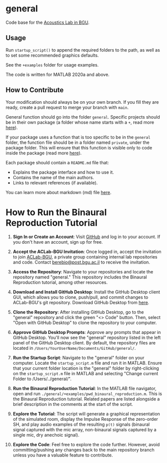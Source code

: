 # general
Code base for the [Acoustics Lab in BGU](https://sites.google.com/view/acousticslab).

## Usage
Run `startup_script()` to append the required folders to the path,
as well as to set some recommended graphics defaults.

See the `+examples` folder for usage examples.

The code is written for MATLAB 2020a and above.

## How to Contribute
Your modification should always be on your own branch.
If you fill they are ready, create a pull request to merge your branch with `main`.

General function should go into the folder `general`.
Specific projects should be in their own package
(a folder whose name starts with a `+`, read more
[here](https://www.mathworks.com/help/matlab/matlab_oop/scoping-classes-with-packages.html)).

If your package uses a function that is too specific to be in the `general` folder, 
the function file should be in a folder named `private`, under the package folder.
This will ensure that this function is visible only to code inside the package 
(read more [here](https://www.mathworks.com/help/matlab/matlab_prog/private-functions.html)).

Each package should contain a `README.md` file that:
* Explains the package interface and how to use it.
* Contains the name of the main authors.
* Links to relevant references (if available).

You can learn more about markdown (md) file 
[here](https://github.com/adam-p/markdown-here/wiki/Markdown-Cheatsheet).


# How to Run the Binaural Reproduction Tutorial

1. **Sign In or Create an Account**: Visit [GitHub](https://github.com) and log in to your account. If you don't have an account, sign up for free.

2. **Accept the ACLab-BGU Invitation**: Once logged in, accept the invitation to join [ACLab-BGU](https://sites.google.com/view/acousticslab), a private group containing internal lab repositories and code. Contact berebio@post.bgu.ac.il to receive the invitation.

3. **Access the Repository**: Navigate to your repositories and locate the repository named "general." This repository includes the Binaural Reproduction tutorial, among other resources.

4. **Download and Install GitHub Desktop**: Install the GitHub Desktop client GUI, which allows you to clone, push/pull, and commit changes to ACLab-BGU's git repository. Download GitHub Desktop from [here](https://desktop.github.com).

5. **Clone the Repository**: After installing GitHub Desktop, go to the "general" repository and click the green "<> Code" button. Then, select "Open with GitHub Desktop" to clone the repository to your computer.

6. **Approve GitHub Desktop Prompts**: Approve any prompts that appear in GitHub Desktop. You'll now see the "general" repository listed in the left panel of the GitHub Desktop client. By default, the repository files are located in `/Users/YourUserName/Documents/GitHub/general/`.

7. **Run the Startup Script**: Navigate to the "general" folder on your computer. Locate the `startup_script.m` file and run it in MATLAB. Ensure that your current folder location is the "general" folder by right-clicking on the `startup_script.m` file in MATLAB and selecting "Change current Folder to /Users/../general/".

8. **Run the Binaural Reproduction Tutorial**: In the MATLAB file navigator, open and run `./general/+examples/pwd_binaural_reproduction.m`. This is the Binaural Reproduction tutorial. Related papers are listed alongside a brief description in the comments at the start of the script.

9. **Explore the Tutorial**: The script will generate a graphical representation of the simulated room, display the Impulse Response of the zero-order SH, and play audio examples of the resulting `p(t)` signals (binaural signal captured with the mic array, non-binaural signals captured by a single mic, dry anechoic signal).

10. **Explore the Code**: Feel free to explore the code further. However, avoid committing/pushing any changes back to the main repository branch unless you have a valuable feature to contribute.
